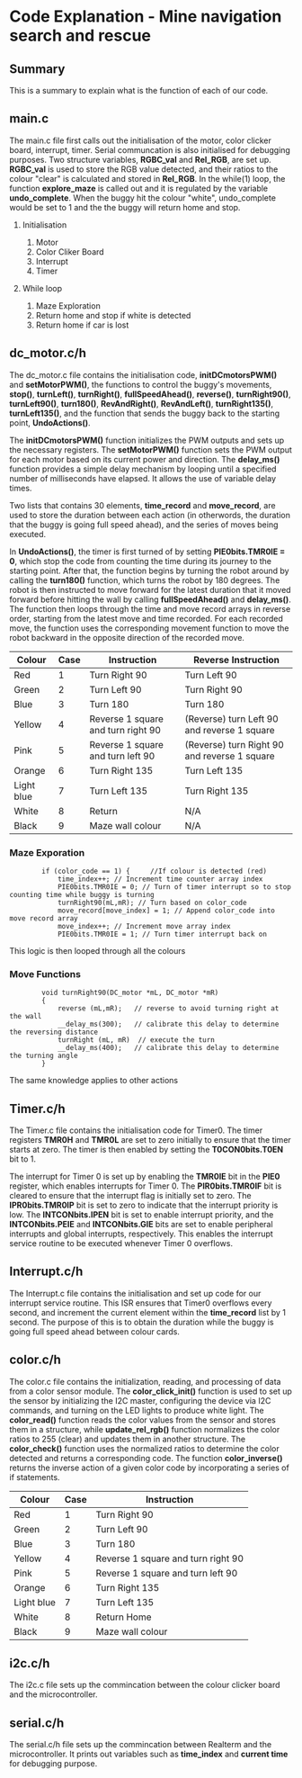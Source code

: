 # Code Explanation - Mine navigation search and rescue

## Summary

This is a summary to explain what is the function of each of our code.

## main.c

The main.c file first calls out the initialisation of the motor, color clicker board, interrupt, timer. Serial communcation is also initialised for debugging purposes. Two structure variables, **RGBC_val** and **Rel_RGB**, are set up. **RGBC_val**  is used to store the RGB value detected, and their ratios to the colour "clear" is calculated and stored in **Rel_RGB**.  In the while(1) loop, the function **explore_maze** is called out and it is regulated by the variable **undo_complete**. When the buggy hit the colour "white", undo_complete would be set to 1 and the the buggy will return home and stop.

1. Initialisation 
    1. Motor
    2. Color Cliker Board
    3. Interrupt
    4. Timer
  
2. While loop
    1. Maze Exploration
    2. Return home and stop if white is detected
    3. Return home if car is lost




## dc_motor.c/h

The dc_motor.c file contains the initialisation code, **initDCmotorsPWM()** and **setMotorPWM()**, the functions to control the buggy's movements, **stop()**, **turnLeft()**, **turnRight()**, **fullSpeedAhead()**, **reverse()**, **turnRight90()**, **turnLeft90()**, **turn180()**, **RevAndRight()**, **RevAndLeft()**, **turnRight135()**, **turnLeft135()**, and the function that sends the buggy back to the starting point, **UndoActions()**. 

The **initDCmotorsPWM()** function initializes the PWM outputs and sets up the necessary registers. The **setMotorPWM()** function sets the PWM output for each motor based on its current power and direction. The **delay_ms()** function provides a simple delay mechanism by looping until a specified number of milliseconds have elapsed. It allows the use of variable delay times. 

Two lists that contains 30 elements, **time_record** and **move_record**, are used to store the duration between each action (in otherwords, the duration that the buggy is going full speed ahead), and the series of moves being executed.

In **UndoActions()**, the timer is first turned of by setting **PIE0bits.TMR0IE = 0**, which stop the code from counting the time during its journey to the starting point.  After that, the function begins by turning the robot around by calling the **turn180()** function, which turns the robot by 180 degrees. The robot is then instructed to move forward for the latest duration that it moved forward before hitting the wall by calling **fullSpeedAhead()** and **delay_ms()**. The function then loops through the time and move record arrays in reverse order, starting from the latest move and time recorded. For each recorded move, the function uses the corresponding movement function to move the robot backward in the opposite direction of the recorded move.

Colour | Case | Instruction | Reverse Instruction
---------|---------|---------|---------
Red | 1 | Turn Right 90 | Turn Left 90
Green | 2 | Turn Left 90 | Turn Right 90
Blue | 3 | Turn 180 | Turn 180
Yellow | 4 | Reverse 1 square and turn right 90 | (Reverse) turn Left 90 and reverse 1 square
Pink | 5 | Reverse 1 square and turn left 90 | (Reverse) turn Right 90 and reverse 1 square
Orange | 6 | Turn Right 135 | Turn Left 135
Light blue | 7 | Turn Left 135 | Turn Right 135
White | 8 | Return | N/A
Black | 9 | Maze wall colour | N/A

### Maze Exporation

            if (color_code == 1) {     //If colour is detected (red)
                time_index++; // Increment time counter array index
                PIE0bits.TMR0IE = 0; // Turn of timer interrupt so to stop counting time while buggy is turning
                turnRight90(mL,mR); // Turn based on color_code
                move_record[move_index] = 1; // Append color_code into move record array
                move_index++; // Increment move array index
                PIE0bits.TMR0IE = 1; // Turn timer interrupt back on
               
This logic is then looped through all the colours

### Move Functions
            void turnRight90(DC_motor *mL, DC_motor *mR)
            {
                reverse (mL,mR);   // reverse to avoid turning right at the wall
                __delay_ms(300);   // calibrate this delay to determine the reversing distance
                turnRight (mL, mR)  // execute the turn
                __delay_ms(400);   // calibrate this delay to determine the turning angle 
            }

The same knowledge applies to other actions 

## Timer.c/h

The Timer.c file contains the initialisation code for Timer0. The timer registers **TMR0H** and **TMR0L** are set to zero initially to ensure that the timer starts at zero. The timer is then enabled by setting the **T0CON0bits.T0EN** bit to 1.

The interrupt for Timer 0 is set up by enabling the **TMR0IE** bit in the **PIE0** register, which enables interrupts for Timer 0. The **PIR0bits.TMR0IF** bit is cleared to ensure that the interrupt flag is initially set to zero. The **IPR0bits.TMR0IP** bit is set to zero to indicate that the interrupt priority is low. The **INTCONbits.IPEN** bit is set to enable interrupt priority, and the **INTCONbits.PEIE** and **INTCONbits.GIE** bits are set to enable peripheral interrupts and global interrupts, respectively. This enables the interrupt service routine to be executed whenever Timer 0 overflows.

## Interrupt.c/h

The Interrupt.c file contains the initialisation and set up code for our interrupt service routine. This ISR ensures that Timer0 overflows every second, and increment the current element within the **time_record** list by 1 second. The purpose of this is to obtain the duration while the buggy is going full speed ahead between colour cards.

## color.c/h

The color.c file contains the  initialization, reading, and processing of data from a color sensor module. The **color_click_init()** function is used to set up the sensor by initializing the I2C master, configuring the device via I2C commands, and turning on the LED lights to produce white light. The **color_read()** function reads the color values from the sensor and stores them in a structure, while **update_rel_rgb()** function normalizes the color ratios to 255 (clear) and updates them in another structure. The **color_check()** function uses the normalized ratios to determine the color detected and returns a corresponding code. The function **color_inverse()** returns the inverse action of a given color code by incorporating a series of if statements.


Colour | Case | Instruction
---------|---------|---------
Red | 1 | Turn Right 90
Green | 2 | Turn Left 90
Blue | 3 | Turn 180
Yellow | 4 | Reverse 1 square and turn right 90
Pink | 5 | Reverse 1 square and turn left 90
Orange | 6 | Turn Right 135
Light blue | 7 | Turn Left 135 
White | 8 | Return Home
Black | 9 | Maze wall colour




## i2c.c/h

The i2c.c file sets up the commincation between the colour clicker board and the microcontroller.

## serial.c/h

The serial.c/h file sets up the commincation between Realterm and the microcontroller. It prints out variables such as **time_index** and **current time** for debugging purpose.
